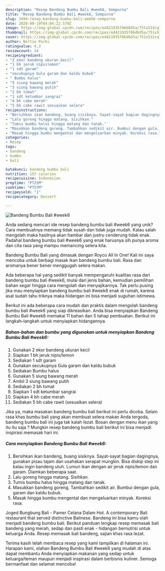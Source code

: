 ```yaml
---
description: "Resep Bandeng Bumbu Bali #week6, Sempurna"
title: "Resep Bandeng Bumbu Bali #week6, Sempurna"
slug: 3494-resep-bandeng-bumbu-bali-week6-sempurna
date: 2020-09-19T04:04:22.570Z
image: https://img-global.cpcdn.com/recipes/ed421935f86d6d5a/751x532cq70/bandeng-bumbu-bali-week6-foto-resep-utama.jpg
thumbnail: https://img-global.cpcdn.com/recipes/ed421935f86d6d5a/751x532cq70/bandeng-bumbu-bali-week6-foto-resep-utama.jpg
cover: https://img-global.cpcdn.com/recipes/ed421935f86d6d5a/751x532cq70/bandeng-bumbu-bali-week6-foto-resep-utama.jpg
author: Bertie Parks
ratingvalue: 4.3
reviewcount: 14
recipeingredient:
- "2 ekor bandeng ukuran kecil"
- "1 bh jeruk nipislemon"
- "1 sdt garam"
- "secukupnya Gula garam dan kaldu bubuk"
- " Bumbu halus"
- "5 siung bawang merah"
- "3 siung bawang putih"
- "2 bh tomat"
- "1 sdt ketumbar sangrai"
- "4 bh cabe merah"
- "5 bh cabe rawit sesuaikan selera"
recipeinstructions:
- "Bersihkan ikan bandeng, buang sisiknya. Sayat-sayat bagian dagingnya, gunakan pisau tajam dan usahakan serapat mungkin. Bisa diskip step ini kalau ingin bandeng utuh. Lumuri ikan dengan air jeruk nipis/lemon dan garam. Diamkan beberapa saat."
- "Lalu goreng hingga matang. Sisihkan."
- "Tumis bumbu halus hingga matang dan tanak."
- "Masukkan bandeng goreng. Tambahkan sedikit air. Bumbui dengan gula, garam dan kaldu bubuk."
- "Masak hingga bumbu mengental dan mengeluarkan minyak. Koreksi rasa."
categories:
- Resep
tags:
- bandeng
- bumbu
- bali

katakunci: bandeng bumbu bali 
nutrition: 157 calories
recipecuisine: Indonesian
preptime: "PT25M"
cooktime: "PT57M"
recipeyield: "1"
recipecategory: Dessert

---
```



![Bandeng Bumbu Bali #week6](https://img-global.cpcdn.com/recipes/ed421935f86d6d5a/751x532cq70/bandeng-bumbu-bali-week6-foto-resep-utama.jpg)

Anda sedang mencari ide resep bandeng bumbu bali #week6 yang unik? Cara membuatnya memang tidak susah dan tidak juga mudah. Kalau salah mengolah maka hasilnya akan hambar dan justru cenderung tidak enak. Padahal bandeng bumbu bali #week6 yang enak harusnya sih punya aroma dan cita rasa yang mampu memancing selera kita.

Bandeng Bumbu Bali yang dimasak dengan Royco All In One! Kali ini saya mencoba untuk berbagi masak ikan bandeng bumbu bali. Rasa dan aromanya bener bener menggugah selera makan.

Ada beberapa hal yang sedikit banyak mempengaruhi kualitas rasa dari bandeng bumbu bali #week6, mulai dari jenis bahan, kemudian pemilihan bahan segar hingga cara mengolah dan menyajikannya. Tak perlu pusing jika mau menyiapkan bandeng bumbu bali #week6 enak di rumah, karena asal sudah tahu triknya maka hidangan ini bisa menjadi suguhan istimewa.


Berikut ini ada beberapa cara mudah dan praktis dalam mengolah bandeng bumbu bali #week6 yang siap dikreasikan. Anda bisa menyiapkan Bandeng Bumbu Bali #week6 memakai 11 bahan dan 5 tahap pembuatan. Berikut ini langkah-langkah untuk menyiapkan hidangannya.

<!--inarticleads1-->

##### Bahan-bahan dan bumbu yang digunakan untuk menyiapkan Bandeng Bumbu Bali #week6:

1. Gunakan 2 ekor bandeng ukuran kecil
1. Siapkan 1 bh jeruk nipis/lemon
1. Sediakan 1 sdt garam
1. Gunakan secukupnya Gula garam dan kaldu bubuk
1. Sediakan  Bumbu halus
1. Gunakan 5 siung bawang merah
1. Ambil 3 siung bawang putih
1. Sediakan 2 bh tomat
1. Siapkan 1 sdt ketumbar sangrai
1. Siapkan 4 bh cabe merah
1. Sediakan 5 bh cabe rawit (sesuaikan selera)


Jika ya, maka masakan bandeng bumbu bali berikut ini perlu dicoba. Selain rasa khas bumbu bali yang akan membuat selera makan Anda tergoda, bandeng bumbu bali ini juga tak kalah lezat. Bosan dengan menu ikan yang itu itu saja ? Mungkin resep bandeng bumbu bali berikut ini bisa menjadi inspirasi memasak hari ini. 

<!--inarticleads2-->

##### Cara menyiapkan Bandeng Bumbu Bali #week6:

1. Bersihkan ikan bandeng, buang sisiknya. Sayat-sayat bagian dagingnya, gunakan pisau tajam dan usahakan serapat mungkin. Bisa diskip step ini kalau ingin bandeng utuh. Lumuri ikan dengan air jeruk nipis/lemon dan garam. Diamkan beberapa saat.
1. Lalu goreng hingga matang. Sisihkan.
1. Tumis bumbu halus hingga matang dan tanak.
1. Masukkan bandeng goreng. Tambahkan sedikit air. Bumbui dengan gula, garam dan kaldu bubuk.
1. Masak hingga bumbu mengental dan mengeluarkan minyak. Koreksi rasa.


Joged Bungbung Bali - Pamer Celana Dalam Hot. A contemporary Bali restaurant that served distinctive Balinese. Bandeng ini bisa kamu olah menjadi bandeng bumbu bali. Berikut panduan lengkap resep memasak bali bandeng yang merah, sedap dan pasti enak - hidangan bernutrisi untuk keluarga Anda. Resep memasak bali bandeng, sajian khas rasa lezat. 

Terima kasih telah membaca resep yang kami tampilkan di halaman ini. Harapan kami, olahan Bandeng Bumbu Bali #week6 yang mudah di atas dapat membantu Anda menyiapkan makanan yang sedap untuk keluarga/teman maupun menjadi inspirasi dalam berbisnis kuliner. Semoga bermanfaat dan selamat mencoba!
